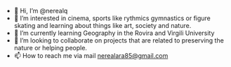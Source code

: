- 👋 Hi, I’m @nerealq
- 👀 I’m interested in cinema, sports like rythmics gymnastics or figure skating and learning about things like art, society and nature.
- 🌱 I’m currently learning Geography in the Rovira and Virgili University
- 💞️ I’m looking to collaborate on projects that are related to preserving the nature or helping people.
- 📫 How to reach me via mail nerealara85@gmail.com

<!---
Nerealq/Nerealq is a ✨ special ✨ repository because its `README.md` (this file) appears on your GitHub profile.
You can click the Preview link to take a look at your changes.
--->
